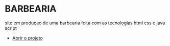 <h1> BARBEARIA </h1>
<P> site em produçao de uma barbearia feita com as tecnologias html css e java script </P>
<ul>
<li><a href="https://eduardofranciscone.github.io/barber/">Abrir o projeto</a></li>
</ul>
